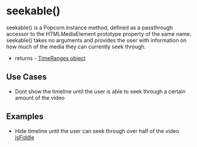 seekable()
===========

seekable() is a Popcorn instance method, defined as a passthrough accessor to the HTMLMediaElement prototype property of the same name. seekable() takes no arguments and provides the user with information on how much of the media they can currently seek through.

* returns - [TimeRanges object]()

Use Cases
----------

* Dont show the timeline until the user is able to seek through a certain amount of the video

Examples
---------

* Hide timeline until the user can seek through over half of the video [jsFiddle](http://jsfiddle.net/popcornjs/27g3j/1/)
